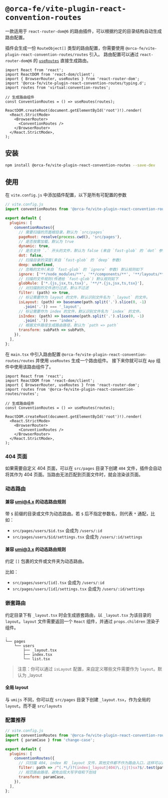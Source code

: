 # `@orca-fe/vite-plugin-react-convention-routes`

一款适用于 `react-router-dom@6` 的路由插件，可以根据约定的目录结构自动生成路由配置。

插件会生成一份 `RouteObject[]` 类型的路由配置，你需要使用 `@orca-fe/vite-plugin-react-convention-routes/routes` 引入。
路由配置可以通过 `react-router-dom@6` 的 [`useRoutes`](https://reactrouter.com/en/main/hooks/use-routes) 直接生成路由。

```tsx
import React from 'react';
import ReactDOM from 'react-dom/client';
import { BrowserRouter, useRoutes } from 'react-router-dom';
import '@orca-fe/vite-plugin-react-convention-routes/typing.d';
import routes from 'virtual:convention-routes';

// 生成路由组件
const ConventionRoutes = () => useRoutes(routes);

ReactDOM.createRoot(document.getElementById('root')!).render(
  <React.StrictMode>
    <BrowserRouter>
      <ConventionRoutes />
    </BrowserRouter>
  </React.StrictMode>,
);

```

## 安装

```bash
npm install @orca-fe/vite-plugin-react-convention-routes --save-dev
```

## 使用

在 `vite.config.js` 中添加插件配置，以下是所有可配置的参数

```js
// vite.config.js
import conventionRoutes from '@orca-fe/vite-plugin-react-convention-routes';

export default {
  plugins: [
    conventionRoutes({
      // 需要扫描的页面根目录，默认为 `src/pages`
      pageRoot: resolve(process.cwd(), 'src/pages'),
      // 是否按需加载，默认为 true
      dynamic: true,
      // 是否支持 `.` 开头的文件，默认为 false (来自 `fast-glob` 的 `dot` 参数)
      dot: false,
      // 扫描目录的深度(来自 `fast-glob` 的 `deep` 参数)
      deep: undefined,
      // 忽略的文件(来自 `fast-glob` 的 `ignore` 参数) 默认规则如下
      ignore: ['**/node_modules/**', '**/components/**', '**/layouts/**', '**/services/**', '**/model/**', '**/hox/**'],
      // 扫描的文件规则(传递给 `fast-glob`) 默认规则如下
      globRule: ['*.{js,jsx,ts,tsx}', '**/*.{js,jsx,ts,tsx}'],
      // 对扫描到的文件进行过滤，默认不过滤
      filter: (path) => true,
      // 标记需要作为 layout 的文件，默认识别文件名为 `_layout` 的文件。
      isLayout: (path) => basename(path.split('.').slice(0, -1)
        .join('.')) === '_layout',
      // 标记需要作为 index 的文件，默认识别文件名为 `index` 的文件。
      isIndex: (path) => basename(path.split('.').slice(0, -1)
        .join('.')) === 'index',
      // 根据文件路径生成路由路径，默认为 `path => path`
      transform: subPath => subPath,
    }),
  ],
};
```

在 `main.tsx` 中引入路由配置 `@orca-fe/vite-plugin-react-convention-routes/routes` 并使用 `useRoutes` 生成一个路由组件。
接下来你就可以在 `App` 组件中使用该路由组件了。

```tsx
import React from 'react';
import ReactDOM from 'react-dom/client';
import { BrowserRouter, useRoutes } from 'react-router-dom';
import routes from '@orca-fe/vite-plugin-react-convention-routes/routes';

// 生成路由组件
const ConventionRoutes = () => useRoutes(routes);

ReactDOM.createRoot(document.getElementById('root')!).render(
  <React.StrictMode>
    <BrowserRouter>
      <ConventionRoutes />
    </BrowserRouter>
  </React.StrictMode>,
);

```

### 404 页面

如果需要自定义 404 页面，可以在 `src/pages` 目录下创建 `404` 文件，插件会自动将其作为 404 页面。当路由无法匹配到页面文件时，就会渲染该页面。

### 动态路由

#### 兼容 [umi@4.x](https://umijs.org/docs/guides/routes#%E5%8A%A8%E6%80%81%E8%B7%AF%E7%94%B1) 的动态路由规则

带 `$` 前缀的目录或文件为动态路由。若 `$` 后不指定参数名，则代表 `*` 通配，比如：

* `src/pages/users/$id.tsx` 会成为 `/users/:id`
* `src/pages/users/$id/settings.tsx` 会成为 `/users/:id/settings`

#### 兼容 [umi@3.x](https://v3.umijs.org/docs/convention-routing) 的动态路由规则

约定 `[]` 包裹的文件或文件夹为动态路由。

比如：
* `src/pages/users/[id].tsx` 会成为 `/users/:id`
* `src/pages/users/[id]/settings.tsx` 会成为 `/users/:id/settings`

### 嵌套路由

约定目录下有 `_layout.tsx` 时会生成嵌套路由，以 `_layout.tsx` 为该目录的 `layout`。`layout` 文件需要返回一个 `React` 组件，并通过 `props.children` 渲染子组件。


```
.
└── pages
    └── users
        ├── _layout.tsx
        ├── index.tsx
        └── list.tsx
```

> 注意：你可以通过 `isLayout` 配置，来自定义哪些文件需要作为 `layout`。默认为 _layout

#### 全局 layout

与 `umijs` 不同，你可以在 `src/pages` 目录下创建 `_layout.tsx`，作为全局的 `layout`。而不是 `src/layouts`


### 配置推荐

```javascript
// vite.config.js
import conventionRoutes from '@orca-fe/vite-plugin-react-convention-routes';
import { paramCase } from 'change-case';

export default {
  plugins: [
    conventionRoutes({
      // 只扫描 404, index 和 _layout 文件，其他文件都不作为路由入口，这样可以避免一些不必要的路由生成，也使得路由更加清晰
      filter: path => /^(.*\/)?(index|_layout|404)\.(j|t)sx?$/.test(path),
      // 规范路由路径，避免出现大写字母和下划线
      transform: paramCase,
    }),
  ],
};
```
